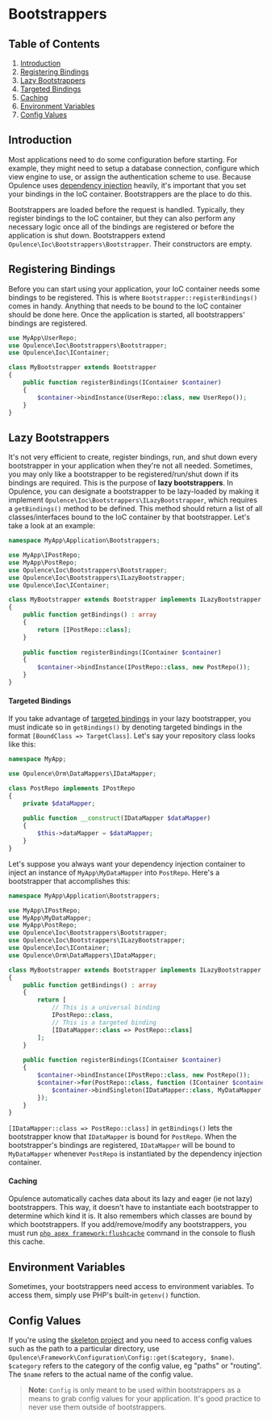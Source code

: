 # Bootstrappers

## Table of Contents
1. [Introduction](#introduction)
2. [Registering Bindings](#registering-bindings)
3. [Lazy Bootstrappers](#lazy-bootstrappers)
  1. [Targeted Bindings](#targeted-bindings)
  2. [Caching](#bootstrapper-caching)
4. [Environment Variables](#environment-variables)
5. [Config Values](#config-values)

<h2 id="introduction">Introduction</h2>

Most applications need to do some configuration before starting.  For example, they might need to setup a database connection, configure which view engine to use, or assign the authentication scheme to use.  Because Opulence uses [dependency injection](ioc-container) heavily, it's important that you set your bindings in the IoC container.  Bootstrappers are the place to do this.
  
Bootstrappers are loaded before the request is handled.  Typically, they register bindings to the IoC container, but they can also perform any necessary logic once all of the bindings are registered or before the application is shut down.  Bootstrappers extend `Opulence\Ioc\Bootstrappers\Bootstrapper`.  Their constructors are empty.

<h2 id="registering-bindings">Registering Bindings</h2>

Before you can start using your application, your IoC container needs some bindings to be registered.  This is where `Bootstrapper::registerBindings()` comes in handy.  Anything that needs to be bound to the IoC container should be done here.  Once the application is started, all bootstrappers' bindings are registered.

```php
use MyApp\UserRepo;
use Opulence\Ioc\Bootstrappers\Bootstrapper;
use Opulence\Ioc\IContainer;

class MyBootstrapper extends Bootstrapper
{
    public function registerBindings(IContainer $container)
    {
        $container->bindInstance(UserRepo::class, new UserRepo());
    }
}
```

<h2 id="lazy-bootstrappers">Lazy Bootstrappers</h2>

It's not very efficient to create, register bindings, run, and shut down every bootstrapper in your application when they're not all needed.  Sometimes, you may only like a bootstrapper to be registered/run/shut down if its bindings are required.  This is the purpose of **lazy bootstrappers**.  In Opulence, you can designate a bootstrapper to be lazy-loaded by making it implement `Opulence\Ioc\Bootstrappers\ILazyBootstrapper`, which requires a `getBindings()` method to be defined.  This method should return a list of all classes/interfaces bound to the IoC container by that bootstrapper.  Let's take a look at an example:

```php
namespace MyApp\Application\Bootstrappers;

use MyApp\IPostRepo;
use MyApp\PostRepo;
use Opulence\Ioc\Bootstrappers\Bootstrapper;
use Opulence\Ioc\Bootstrappers\ILazyBootstrapper;
use Opulence\Ioc\IContainer;

class MyBootstrapper extends Bootstrapper implements ILazyBootstrapper
{
    public function getBindings() : array
    {
        return [IPostRepo::class];
    }
    
    public function registerBindings(IContainer $container)
    {
        $container->bindInstance(IPostRepo::class, new PostRepo());
    }
}
```

<h4 id="targeted-bindings">Targeted Bindings</h4>

If you take advantage of [targeted bindings](ioc-container#targeting) in your lazy bootstrapper, you must indicate so in `getBindings()` by denoting targeted bindings in the format `[BoundClass => TargetClass]`.  Let's say your repository class looks like this:

```php
namespace MyApp;

use Opulence\Orm\DataMappers\IDataMapper;

class PostRepo implements IPostRepo
{
    private $dataMapper;
    
    public function __construct(IDataMapper $dataMapper)
    {
        $this->dataMapper = $dataMapper;
    }
}
```

Let's suppose you always want your dependency injection container to inject an instance of `MyApp\MyDataMapper` into `PostRepo`.  Here's a bootstrapper that accomplishes this:

```php
namespace MyApp\Application\Bootstrappers;

use MyApp\IPostRepo;
use MyApp\MyDataMapper;
use MyApp\PostRepo;
use Opulence\Ioc\Bootstrappers\Bootstrapper;
use Opulence\Ioc\Bootstrappers\ILazyBootstrapper;
use Opulence\Ioc\IContainer;
use Opulence\Orm\DataMappers\IDataMapper;

class MyBootstrapper extends Bootstrapper implements ILazyBootstrapper
{
    public function getBindings() : array
    {
        return [
            // This is a universal binding
            IPostRepo::class,            
            // This is a targeted binding
            [IDataMapper::class => PostRepo::class]
        ];
    }
    
    public function registerBindings(IContainer $container)
    {
        $container->bindInstance(IPostRepo::class, new PostRepo());
        $container->for(PostRepo::class, function (IContainer $container) {
            $container->bindSingleton(IDataMapper::class, MyDataMapper::class);
        });
    }
}
```

`[IDataMapper::class => PostRepo::class]` in `getBindings()` lets the bootstrapper know that `IDataMapper` is bound for `PostRepo`.  When the bootstrapper's bindings are registered, `IDataMapper` will be bound to `MyDataMapper` whenever `PostRepo` is instantiated by the dependency injection container.

<h4 id="bootstrapper-caching">Caching</h4>

Opulence automatically caches data about its lazy and eager (ie not lazy) bootstrappers.  This way, it doesn't have to instantiate each bootstrapper to determine which kind it is.  It also remembers which classes are bound by which bootstrappers.  If you add/remove/modify any bootstrappers, you must run [`php apex framework:flushcache`](console-basics#frameworkflushcache) command in the console to flush this cache.

<h2 id="environment-variables">Environment Variables</h2>

Sometimes, your bootstrappers need access to environment variables.  To access them, simply use PHP's built-in `getenv()` function.

<h2 id="config-values">Config Values</h2>

If you're using the <a href="https://github.com/opulencephp/Project" target="_blank">skeleton project</a> and you need to access config values such as the path to a particular directory, use `Opulence\Framework\Configuration\Config::get($category, $name)`.  `$category` refers to the category of the config value, eg "paths" or "routing".  The `$name` refers to the actual name of the config value.

> **Note:** `Config` is only meant to be used within bootstrappers as a means to grab config values for your application.  It's good practice to never use them outside of bootstrappers.